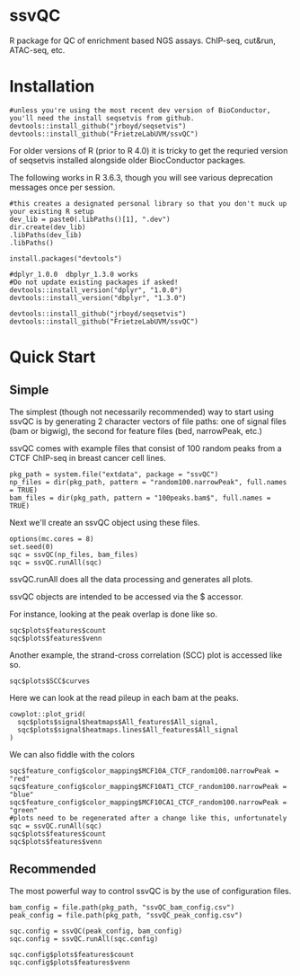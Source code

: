 # ssvQC
R package for QC of enrichment based NGS assays.  ChIP-seq, cut&amp;run, ATAC-seq, etc.

# Installation
```
#unless you're using the most recent dev version of BioConductor, you'll need the install seqsetvis from github.
devtools::install_github("jrboyd/seqsetvis")
devtools::install_github("FrietzeLabUVM/ssvQC")
```

For older versions of R (prior to R 4.0) it is tricky to get the requried version of seqsetvis installed alongside older BiocConductor packages.

The following works in R 3.6.3, though you will see various deprecation messages once per session.

```
#this creates a designated personal library so that you don't muck up your existing R setup
dev_lib = paste0(.libPaths()[1], ".dev")
dir.create(dev_lib)
.libPaths(dev_lib)
.libPaths()

install.packages("devtools")

#dplyr_1.0.0  dbplyr_1.3.0 works
#Do not update existing packages if asked!
devtools::install_version("dplyr", "1.0.0")
devtools::install_version("dbplyr", "1.3.0")

devtools::install_github("jrboyd/seqsetvis")
devtools::install_github("FrietzeLabUVM/ssvQC")
```

# Quick Start

## Simple 
The simplest (though not necessarily recommended) way to start using ssvQC is by generating 2 character vectors of file paths: one of signal files (bam or bigwig), the second for feature files (bed, narrowPeak, etc.)

ssvQC comes with example files that consist of 100 random peaks from a CTCF ChIP-seq in breast cancer cell lines.

```
pkg_path = system.file("extdata", package = "ssvQC")
np_files = dir(pkg_path, pattern = "random100.narrowPeak", full.names = TRUE)
bam_files = dir(pkg_path, pattern = "100peaks.bam$", full.names = TRUE)
```

Next we'll create an ssvQC object using these files.

```
options(mc.cores = 8)
set.seed(0)
sqc = ssvQC(np_files, bam_files)
sqc = ssvQC.runAll(sqc)
```

ssvQC.runAll does all the data processing and generates all plots.  

ssvQC objects are intended to be accessed via the $ accessor.  

For instance, looking at the peak overlap is done like so.

```
sqc$plots$features$count
sqc$plots$features$venn
```

Another example, the strand-cross correlation (SCC) plot is accessed like so.

```
sqc$plots$SCC$curves
```

Here we can look at the read pileup in each bam at the peaks.

```
cowplot::plot_grid(
  sqc$plots$signal$heatmaps$All_features$All_signal,
  sqc$plots$signal$heatmaps.lines$All_features$All_signal
)
```

We can also fiddle with the colors

```
sqc$feature_config$color_mapping$MCF10A_CTCF_random100.narrowPeak = "red"
sqc$feature_config$color_mapping$MCF10AT1_CTCF_random100.narrowPeak = "blue"
sqc$feature_config$color_mapping$MCF10CA1_CTCF_random100.narrowPeak = "green"
#plots need to be regenerated after a change like this, unfortunately
sqc = ssvQC.runAll(sqc)
sqc$plots$features$count
sqc$plots$features$venn
```

## Recommended

The most powerful way to control ssvQC is by the use of configuration files.

```
bam_config = file.path(pkg_path, "ssvQC_bam_config.csv")
peak_config = file.path(pkg_path, "ssvQC_peak_config.csv")

sqc.config = ssvQC(peak_config, bam_config)
sqc.config = ssvQC.runAll(sqc.config)

sqc.config$plots$features$count
sqc.config$plots$features$venn
```
